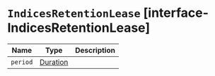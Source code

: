 # `IndicesRetentionLease` [interface-IndicesRetentionLease]

| Name | Type | Description |
| - | - | - |
| `period` | [Duration](./Duration.md) | &nbsp; |
